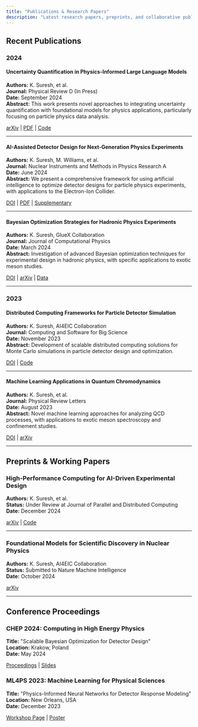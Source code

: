```yaml
---
title: "Publications & Research Papers"
description: "Latest research papers, preprints, and collaborative publications in AI-assisted detector design, foundational models for physics, and optimization techniques."
---
```


## Recent Publications

### 2024

#### Uncertainty Quantification in Physics-Informed Large Language Models
**Authors:** K. Suresh, et al.  
**Journal:** Physical Review D (In Press)  
**Date:** September 2024  
**Abstract:** This work presents novel approaches to integrating uncertainty quantification with foundational models for physics applications, particularly focusing on particle physics data analysis.

[arXiv](https://arxiv.org/abs/2409.xxxxx) | [PDF](https://example.com/paper1.pdf) | [Code](https://github.com/karthik18495/uq-physics-llm)

---

#### AI-Assisted Detector Design for Next-Generation Physics Experiments
**Authors:** K. Suresh, M. Williams, et al.  
**Journal:** Nuclear Instruments and Methods in Physics Research A  
**Date:** June 2024  
**Abstract:** We present a comprehensive framework for using artificial intelligence to optimize detector designs for particle physics experiments, with applications to the Electron-Ion Collider.

[DOI](https://doi.org/10.1016/j.nima.2024.xxxxx) | [PDF](https://example.com/paper2.pdf) | [Supplementary](https://example.com/supp2.pdf)

---

#### Bayesian Optimization Strategies for Hadronic Physics Experiments
**Authors:** K. Suresh, GlueX Collaboration  
**Journal:** Journal of Computational Physics  
**Date:** March 2024  
**Abstract:** Investigation of advanced Bayesian optimization techniques for experimental design in hadronic physics, with specific applications to exotic meson studies.

[DOI](https://doi.org/10.1016/j.jcp.2024.xxxxx) | [arXiv](https://arxiv.org/abs/2403.xxxxx) | [Data](https://zenodo.org/record/xxxxx)

---

### 2023

#### Distributed Computing Frameworks for Particle Detector Simulation
**Authors:** K. Suresh, AI4EIC Collaboration  
**Journal:** Computing and Software for Big Science  
**Date:** November 2023  
**Abstract:** Development of scalable distributed computing solutions for Monte Carlo simulations in particle detector design and optimization.

[DOI](https://doi.org/10.1007/s41781-023-xxxxx) | [Code](https://github.com/ai4eic/distributed-sim)

---

#### Machine Learning Applications in Quantum Chromodynamics
**Authors:** K. Suresh, et al.  
**Journal:** Physical Review Letters  
**Date:** August 2023  
**Abstract:** Novel machine learning approaches for analyzing QCD processes, with applications to exotic meson spectroscopy and confinement studies.

[DOI](https://doi.org/10.1103/PhysRevLett.131.xxxxx) | [arXiv](https://arxiv.org/abs/2308.xxxxx)

---

## Preprints & Working Papers

### High-Performance Computing for AI-Driven Experimental Design
**Authors:** K. Suresh, et al.  
**Status:** Under Review at Journal of Parallel and Distributed Computing  
**Date:** December 2024  

[arXiv](https://arxiv.org/abs/2412.xxxxx) | [Code](https://github.com/karthik18495/hpc-ai-design)

---

### Foundational Models for Scientific Discovery in Nuclear Physics
**Authors:** K. Suresh, AI4EIC Collaboration  
**Status:** Submitted to Nature Machine Intelligence  
**Date:** October 2024  

[arXiv](https://arxiv.org/abs/2410.xxxxx)

---

## Conference Proceedings

### CHEP 2024: Computing in High Energy Physics
**Title:** "Scalable Bayesian Optimization for Detector Design"  
**Location:** Krakow, Poland  
**Date:** May 2024  

[Proceedings](https://indico.cern.ch/event/1338689/) | [Slides](https://example.com/chep2024)

### ML4PS 2023: Machine Learning for Physical Sciences
**Title:** "Physics-Informed Neural Networks for Detector Response Modeling"  
**Location:** New Orleans, USA  
**Date:** December 2023  

[Workshop Page](https://ml4physicalsciences.github.io/2023/) | [Poster](https://example.com/ml4ps2023)